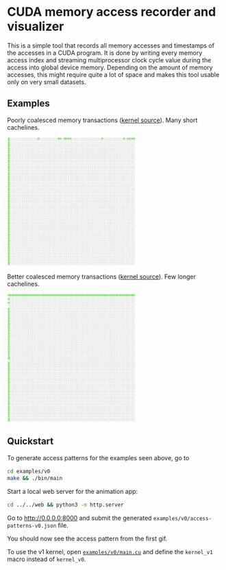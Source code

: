 # CUDA memory access recorder and visualizer

This is a simple tool that records all memory accesses and timestamps of the accesses in a CUDA program.
It is done by writing every memory access index and streaming multiprocessor clock cycle value during the access into global device memory.
Depending on the amount of memory accesses, this might require quite a lot of space and makes this tool usable only on very small datasets.

## Examples

Poorly coalesced memory transactions ([kernel source](http://ppc.cs.aalto.fi/ch4/v0/)).
Many short cachelines.

![](web/img/screen-v0.gif)

Better coalesced memory transactions ([kernel source](http://ppc.cs.aalto.fi/ch4/v1/)).
Few longer cachelines.

![](web/img/screen-v1.gif)

## Quickstart

To generate access patterns for the examples seen above, go to
```sh
cd examples/v0
make && ./bin/main
```
Start a local web server for the animation app:
```sh
cd ../../web && python3 -m http.server
```
Go to http://0.0.0.0:8000 and submit the generated `examples/v0/access-patterns-v0.json` file.

You should now see the access pattern from the first gif.

To use the v1 kernel, open [`examples/v0/main.cu`](examples/v0/main.cu) and define the `kernel_v1` macro instead of `kernel_v0`.
